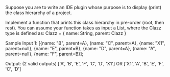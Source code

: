 Suppose you are to write an IDE plugin whose purpose is to display (print) the class hierarchy of a project.

Implement a function that prints this class hierarchy in pre-order (root, then rest). You can assume your function takes as input a List<Clazz>, where the Clazz type is defined as:
Clazz = {
  name: String,
  parent: Clazz
}

Sample Input 1:
[{name: "B", parent=A}, {name: "C", parent=A}, {name: "X1", parent=null}, {name: "E", parent=B}, {name: "D", parent=A}, {name: "A", parent=null}, {name: "F", parent=B}];

Output: (2 valid outputs)
['A', 'B', 'E', 'F', 'C', 'D', 'X1']
OR
['X1', 'A', 'B', 'E', 'F', 'C', 'D']
